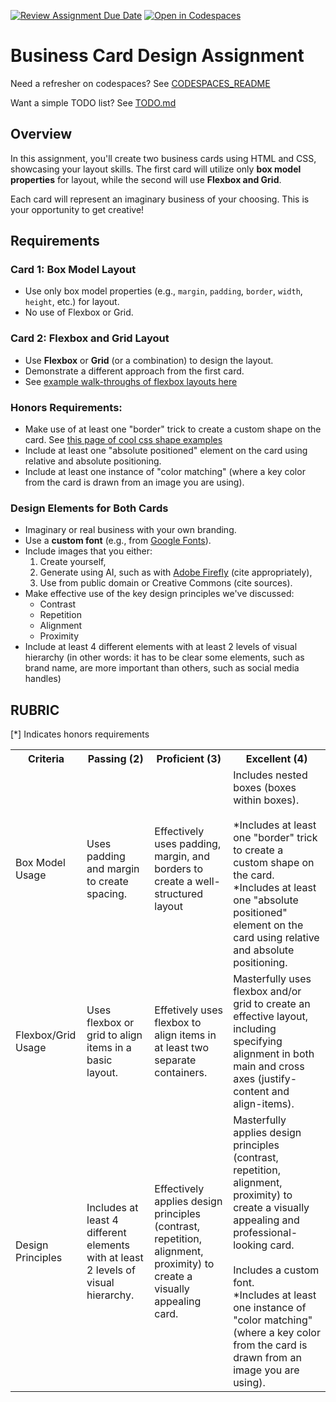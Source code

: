 [![Review Assignment Due Date](https://classroom.github.com/assets/deadline-readme-button-22041afd0340ce965d47ae6ef1cefeee28c7c493a6346c4f15d667ab976d596c.svg)](https://classroom.github.com/a/k5dtxgHd)
[![Open in Codespaces](https://classroom.github.com/assets/launch-codespace-2972f46106e565e64193e422d61a12cf1da4916b45550586e14ef0a7c637dd04.svg)](https://classroom.github.com/open-in-codespaces?assignment_repo_id=20664306)
# Business Card Design Assignment

Need a refresher on codespaces? See [CODESPACES_README](CODESPACES_README.md)

Want a simple TODO list? See [TODO.md](TODO.md)

## Overview

In this assignment, you'll create two business cards using HTML and CSS, showcasing your layout skills. The first card will utilize only **box model properties** for layout, while the second will use **Flexbox and Grid**.

Each card will represent an imaginary business of your choosing. This is your opportunity to get creative!

## Requirements

### Card 1: Box Model Layout

- Use only box model properties (e.g., `margin`, `padding`, `border`, `width`, `height`, etc.) for layout.
- No use of Flexbox or Grid.

### Card 2: Flexbox and Grid Layout

- Use **Flexbox** or **Grid** (or a combination) to design the layout.
- Demonstrate a different approach from the first card.
- See [example walk-throughs of flexbox layouts here](https://business-card-flex.netlify.app/)

### Honors Requirements:

- Make use of at least one "border" trick to create a
  custom shape on the card. See [this page of
  cool css shape examples](https://css-tricks.com/the-shapes-of-css/)
- Include at least one "absolute positioned" element
  on the card using relative and absolute positioning.
- Include at least one instance of "color matching" (where a key color from the
  card is drawn from an image you are using).

### Design Elements for Both Cards

- Imaginary or real business with your own branding.
- Use a **custom font** (e.g., from [Google Fonts](https://fonts.google.com/)).
- Include images that you either:
  1. Create yourself,
  2. Generate using AI, such as with [Adobe Firefly](https://firefly.adobe.com/) (cite appropriately),
  3. Use from public domain or Creative Commons (cite sources).
- Make effective use of the key design principles we've discussed:
  - Contrast
  - Repetition
  - Alignment
  - Proximity
- Include at least 4 different elements with at least 2 levels of visual hierarchy
  (in other words: it has to be clear some elements, such as brand name, are more
  important than others, such as social media handles)

## RUBRIC

[*] Indicates honors requirements

<table>
<tr><th>Criteria</th><th>Passing (2)</th><th>Proficient (3)</th><th>Excellent (4)</th></tr>
<tr><td>Box Model Usage</td>
  <td>Uses padding and margin to create spacing.</td>
  <td>Effectively uses padding, margin, and borders to create a well-structured layout</td>
  <td>Includes nested boxes (boxes within boxes).
  <br>
  <br>*Includes at least one "border" trick to create a custom shape on the card.
  <br>*Includes at least one "absolute positioned" element on the card using relative and absolute positioning.
  </td></tr>
<tr>
  <td>Flexbox/Grid Usage</td>
  <td>Uses flexbox or grid to align items in a basic layout.</td>
  <td>Effetively uses flexbox to align items in at least two separate containers.</td>
  <td>Masterfully uses flexbox and/or grid to create an effective layout, including 
  specifying alignment in both main and cross axes (justify-content and align-items).</td></tr>
<tr>
  <td>Design Principles</td>
  <td>Includes at least 4 different elements with at least 2 levels of visual hierarchy.</td>
  <td>Effectively applies design principles (contrast, repetition, alignment, proximity)
  to create a visually appealing card.</td>
  <td>Masterfully applies design principles (contrast, repetition, alignment, proximity)
  to create a visually appealing and professional-looking card.
  <br>
  <br>Includes a custom font.
  <br>*Includes at least one instance of "color matching" (where a key color from the card is drawn from an image you are using).</td></tr>
</table>
